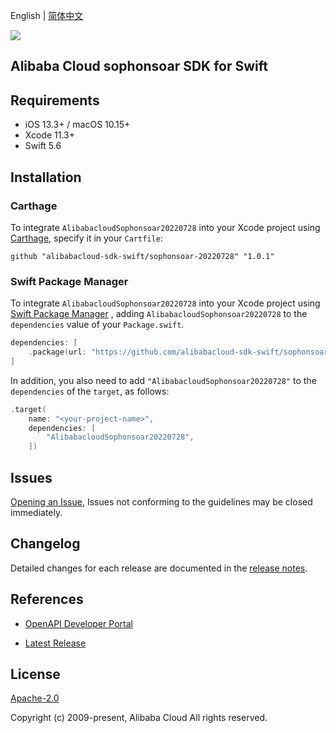 English | [简体中文](README-CN.md)

![](https://aliyunsdk-pages.alicdn.com/icons/AlibabaCloud.svg)

## Alibaba Cloud sophonsoar SDK for Swift

## Requirements

- iOS 13.3+ / macOS 10.15+
- Xcode 11.3+
- Swift 5.6

## Installation

### Carthage

To integrate `AlibabacloudSophonsoar20220728` into your Xcode project using [Carthage](https://github.com/Carthage/Carthage), specify it in your `Cartfile`:

```ogdl
github "alibabacloud-sdk-swift/sophonsoar-20220728" "1.0.1"
```

### Swift Package Manager

To integrate `AlibabacloudSophonsoar20220728` into your Xcode project using [Swift Package Manager](https://swift.org/package-manager/) , adding `AlibabacloudSophonsoar20220728` to the `dependencies` value of your `Package.swift`.

```swift
dependencies: [
    .package(url: "https://github.com/alibabacloud-sdk-swift/sophonsoar-20220728.git", from: "1.0.1")
]
```

In addition, you also need to add `"AlibabacloudSophonsoar20220728"` to the `dependencies` of the `target`, as follows:

```swift
.target(
    name: "<your-project-name>",
    dependencies: [
        "AlibabacloudSophonsoar20220728",
    ])
```

## Issues

[Opening an Issue](https://github.com/alibabacloud-sdk-swift/sophonsoar-20220728/issues/new), Issues not conforming to the guidelines may be closed immediately.

## Changelog

Detailed changes for each release are documented in the [release notes](./ChangeLog.txt).

## References

* [OpenAPI Developer Portal](https://next.api.alibabacloud.com/home)
- [Latest Release](https://github.com/alibabacloud-sdk-swift/sophonsoar-20220728)

## License

[Apache-2.0](http://www.apache.org/licenses/LICENSE-2.0)

Copyright (c) 2009-present, Alibaba Cloud All rights reserved.
